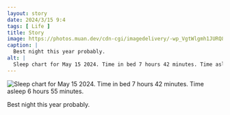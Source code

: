 ```yaml
---
layout: story
date: 2024/3/15 9:4
tags: [ Life ]
title: Story
image: https://photos.muan.dev/cdn-cgi/imagedelivery/-wp_VgtWlgmh1JURQ8t1mg/16405fd1-3133-4bd7-4e37-8a7e5b348300/public
caption: |
  Best night this year probably.
alt: |
  Sleep chart for May 15 2024. Time in bed 7 hours 42 minutes. Time asleep 6 hours 55 minutes.
---
```


![Sleep chart for May 15 2024. Time in bed 7 hours 42 minutes. Time asleep 6 hours 55 minutes.](https://photos.muan.dev/cdn-cgi/imagedelivery/-wp_VgtWlgmh1JURQ8t1mg/16405fd1-3133-4bd7-4e37-8a7e5b348300/public)

Best night this year probably.
